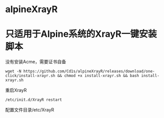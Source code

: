 # alpineXrayR


# 只适用于Alpine系统的XrayR一键安装脚本

没有安装Acme，需要证书自备

    wget -N https://github.com/Cd1s/alpineXrayR/releases/download/one-click/install-xrayr.sh && chmod +x install-xrayr.sh && bash install-xrayr.sh
    
重启XrayR

    /etc/init.d/XrayR restart


配置文件目录/etc/XrayR
